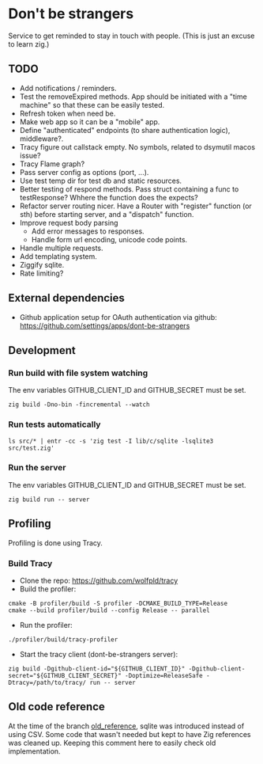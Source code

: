 # Don't be strangers

Service to get reminded to stay in touch with people.
(This is just an excuse to learn zig.)

## TODO
- Add notifications / reminders.
- Test the removeExpired methods. App should be initiated with a "time machine" so that these can be easily tested.
- Refresh token when need be.
- Make web app so it can be a "mobile" app.
- Define "authenticated" endpoints (to share authentication logic), middleware?.
- Tracy figure out callstack empty. No symbols, related to dsymutil macos issue?
- Tracy Flame graph?
- Pass server config as options (port, ...).
- Use test temp dir for test db and static resources.
- Better testing of respond methods. Pass struct containing a func to testResponse? Whhere the function does the expects?
- Refactor server routing nicer. Have a Router with "register" function (or sth) before starting server, and a "dispatch" function.
- Improve request body parsing
  - Add error messages to responses.
  - Handle form url encoding, unicode code points.
- Handle multiple requests.
- Add templating system.
- Ziggify sqlite.
- Rate limiting?

## External dependencies
- Github application setup for OAuth authentication via github: https://github.com/settings/apps/dont-be-strangers

## Development
### Run build with file system watching
The env variables GITHUB_CLIENT_ID and GITHUB_SECRET must be set.
```
zig build -Dno-bin -fincremental --watch
```

### Run tests automatically
```shell
ls src/* | entr -cc -s 'zig test -I lib/c/sqlite -lsqlite3 src/test.zig'
```

### Run the server
The env variables GITHUB_CLIENT_ID and GITHUB_SECRET must be set.
```shell
zig build run -- server
```

## Profiling
Profiling is done using Tracy.

### Build Tracy
- Clone the repo: https://github.com/wolfpld/tracy
- Build the profiler:
```shell
cmake -B profiler/build -S profiler -DCMAKE_BUILD_TYPE=Release
cmake --build profiler/build --config Release -- parallel
```
- Run the profiler:
```shell
./profiler/build/tracy-profiler
```
- Start the tracy client (dont-be-strangers server):
```shell
zig build -Dgithub-client-id="${GITHUB_CLIENT_ID}" -Dgithub-client-secret="${GITHUB_CLIENT_SECRET}" -Doptimize=ReleaseSafe -Dtracy=/path/to/tracy/ run -- server
```

## Old code reference
At the time of the branch [old_reference](https://github.com/nathanlc/dont-be-strangers/tree/old_reference), sqlite was introduced instead of using CSV. Some code that wasn't needed but kept to have Zig references was cleaned up. Keeping this comment here to easily check old implementation.
